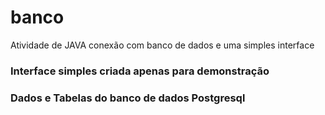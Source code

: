 # banco
Atividade de JAVA conexão com banco de dados e uma simples interface

<h3>Interface simples criada apenas para demonstração</h3>

<h3>Dados e Tabelas do banco de dados Postgresql</h3>

